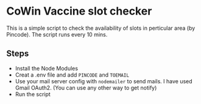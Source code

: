 # CoWin Vaccine slot checker

This is a simple script to check the availability of slots in perticular area (by Pincode). The script runs every 10 mins.

## Steps

- Install the Node Modules
- Creat a .env file and add `PINCODE` and `TOEMAIL`
- Use your mail server config with `nodemailer` to send mails. I have used Gmail OAuth2. (You can use any other way to get notify)
- Run the script
